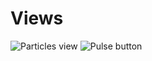 # Views


![Particles view](https://onexeor.dev/images/github/dev.onexeor.views.particles-view.gif) ![Pulse button](https://onexeor.dev/images/github/dev.onexeor.views.pulse-button_1.gif)
